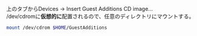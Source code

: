 上のタブからDevices -> Insert Guest Additions CD image...  
/dev/cdromに**仮想的に**配置されるので、任意のディレクトリにマウントする。  
```bash
mount /dev/cdrom $HOME/GuestAdditions
```
